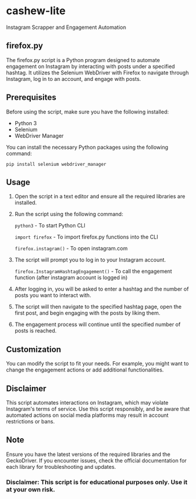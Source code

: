 # cashew-lite
 
 Instagram Scrapper and Engagement Automation

## firefox.py

The firefox.py script is a Python program designed to automate engagement on Instagram by interacting with posts under a specified hashtag. It utilizes the Selenium WebDriver with Firefox to navigate through Instagram, log in to an account, and engage with posts.

## Prerequisites

Before using the script, make sure you have the following installed:

* Python 3
* Selenium
* WebDriver Manager

You can install the necessary Python packages using the following command:

`pip install selenium webdriver_manager`

## Usage

1. Open the script in a text editor and ensure all the required libraries are installed.

2. Run the script using the following command:

   `python3` - To start Python CLI

   `import firefox` - To import firefox.py functions into the CLI

   `firefox.instagram()` - To open instagram.com

3. The script will prompt you to log in to your Instagram account.

   `firefox.InstagramHashtagEngagement()` - To call the engagement function (after instagram account is logged in)

4. After logging in, you will be asked to enter a hashtag and the number of posts you want to interact with.

5. The script will then navigate to the specified hashtag page, open the first post, and begin engaging with the posts by liking them.

6. The engagement process will continue until the specified number of posts is reached.

## Customization

You can modify the script to fit your needs. For example, you might want to change the engagement actions or add additional functionalities.

## Disclaimer

This script automates interactions on Instagram, which may violate Instagram's terms of service. Use this script responsibly, and be aware that automated actions on social media platforms may result in account restrictions or bans.

## Note

Ensure you have the latest versions of the required libraries and the GeckoDriver. If you encounter issues, check the official documentation for each library for troubleshooting and updates.

### Disclaimer: This script is for educational purposes only. Use it at your own risk.
